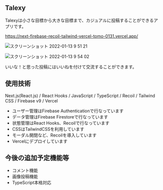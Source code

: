 ## Talexy
Talexyは小さな目標から大きな目標まで、カジュアルに投稿することができるアプリです。

https://next-firebase-recoil-tailwind-vercel-tomo-0131.vercel.app/

![スクリーンショット 2022-01-13 9 51 21](https://user-images.githubusercontent.com/63157348/149246310-a5be6743-f896-4eef-94aa-4f8e59b1d50f.png)

![スクリーンショット 2022-01-13 9 54 02](https://user-images.githubusercontent.com/63157348/149246537-2b0fd33e-c6ce-4ce6-8861-5d6a7df70925.png)



いいな！と思った投稿にはいいねを付けて交流することができます。

## 使用技術
Next.js(React.js) / React Hooks / JavaScript / TypeScript / Recoil / Tailwind CSS / Firebase v9 / Vercel

- ユーザー管理はFirebase Authenticationで行なっています
- データ管理はFirebase Firestoreで行なっています
- 状態管理はReact Hooks、Recoilで行なっています
- CSSはTailwindCSSを利用しています
- モーダル開閉など、Recoilを導入しています
- Vercelにデプロイしています

## 今後の追加予定機能等
- コメント機能
- 画像投稿機能
- TypeScript本格対応
